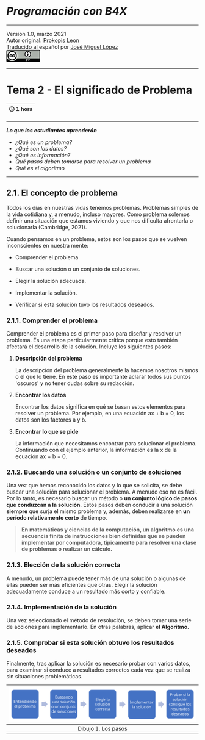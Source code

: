 # **_Programación con B4X_**
- - - 
   Version 1.0, marzo 2021  
   Autor original: [Prokopis Leon](https://github.com/pliroforikos)  
   Traducido al español por [José Miguel López](https://github.com/Lamashino)  
   ![Creative Commons 4.0](media/cc.png)
- - - 
# Tema 2 - El significado de Problema

| :clock3: 1 hora |
|:----------------|

- - -
**_Lo que los estudiantes aprenderán_**

- _¿Qué es un problema?_
- _¿Qué son los datos?_                              
- _¿Qué es información?_                             
- _Qué pasos deben tomarse para resolver un problema_
- _Qué es el algoritmo_                              
- - -


## 2.1. El concepto de problema

Todos los días en nuestras vidas tenemos problemas. Problemas simples de
la vida cotidiana y, a menudo, incluso mayores. Como problema solemos
definir una situación que estamos viviendo y que nos dificulta
afrontarla o solucionarla (Cambridge, 2021).

Cuando pensamos en un problema, estos son los pasos que se vuelven
inconscientes en nuestra mente:

-   Comprender el problema

-   Buscar una solución o un conjunto de soluciones.

-   Elegir la solución adecuada.

-   Implementar la solución.

-   Verificar si esta solución tuvo los resultados deseados.

### 2.1.1. Comprender el problema

Comprender el problema es el primer paso para diseñar y resolver un
problema. Es una etapa particularmente crítica porque esto también
afectará el desarrollo de la solución. Incluye los siguientes pasos:

1. **Descripción del problema**

   La descripción del problema generalmente la hacemos nosotros mismos o
   el que lo tiene. En este paso es importante aclarar todos sus puntos
   \'oscuros\' y no tener dudas sobre su redacción.

2. **Encontrar los datos**

   Encontrar los datos significa en qué se basan estos elementos para
   resolver un problema. Por ejemplo, en una ecuación ax + b = 0, los
   datos son los factores a y b.

3. **Encontrar lo que se pide**

   La información que necesitamos encontrar para solucionar el problema.
   Continuando con el ejemplo anterior, la información es la x de la
   ecuación ax + b = 0.

### 2.1.2. Buscando una solución o un conjunto de soluciones

Una vez que hemos reconocido los datos y lo que se solicita, se debe
buscar una solución para solucionar el problema. A menudo eso no es
fácil. Por lo tanto, es necesario buscar un método o **un conjunto
lógico de pasos que conduzcan a la solución**. Estos pasos deben
conducir a una solución **siempre** que surja el mismo problema y,
además, deben realizarse en **un período relativamente corto** de
tiempo.

>**En matemáticas y ciencias de la computación, un algoritmo es una
>secuencia finita de instrucciones bien definidas que se pueden
>implementar por computadora, típicamente para resolver una clase de
>problemas o realizar un cálculo.**

### 2.1.3. Elección de la solución correcta

A menudo, un problema puede tener más de una solución o algunas de ellas
pueden ser más eficientes que otras. Elegir la solución adecuadamente
conduce a un resultado más corto y confiable. 

### 2.1.4. Implementación de la solución 

Una vez seleccionado el método de resolución, se deben tomar una serie
de acciones para implementarlo. En otras palabras, aplicar **el
Algoritmo.**

### 2.1.5. Comprobar si esta solución obtuvo los resultados deseados

Finalmente, tras aplicar la solución es necesario probar con varios
datos, para examinar si conduce a resultados correctos cada vez que se
realiza sin situaciones problemáticas.

|![Dibujo 1. Los pasos](media/Tema%202%20-%20Imagen%201.svg)|
|:---------------------------------------------------------:|
| Dibujo 1. Los pasos                                       |
